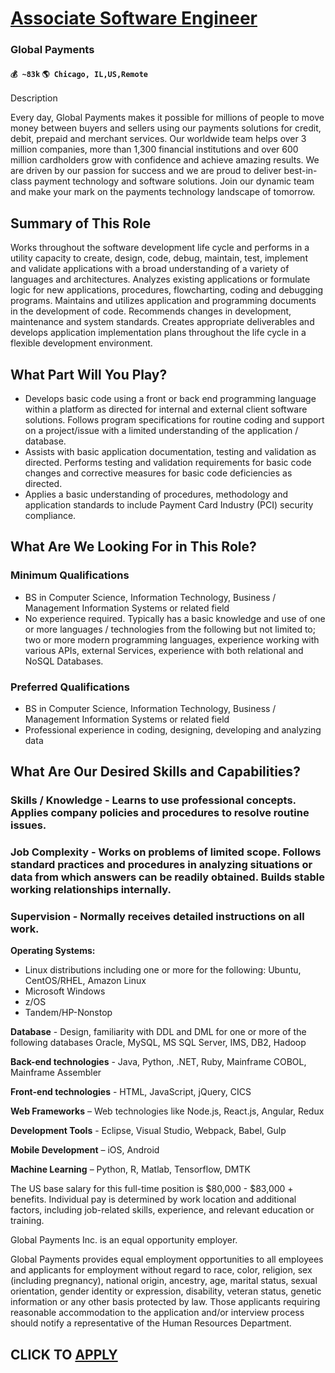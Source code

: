 # [Associate Software Engineer](https://www.remotewlb.com/apply/associate-software-engineer-74092)  
### Global Payments  
#### `💰 ~83k` `🌎 Chicago, IL,US,Remote`  

Description

Every day, Global Payments makes it possible for millions of people to move money between buyers and sellers using our payments solutions for credit, debit, prepaid and merchant services. Our worldwide team helps over 3 million companies, more than 1,300 financial institutions and over 600 million cardholders grow with confidence and achieve amazing results. We are driven by our passion for success and we are proud to deliver best-in-class payment technology and software solutions. Join our dynamic team and make your mark on the payments technology landscape of tomorrow.

## Summary of This Role

Works throughout the software development life cycle and performs in a utility capacity to create, design, code, debug, maintain, test, implement and validate applications with a broad understanding of a variety of languages and architectures. Analyzes existing applications or formulate logic for new applications, procedures, flowcharting, coding and debugging programs. Maintains and utilizes application and programming documents in the development of code. Recommends changes in development, maintenance and system standards. Creates appropriate deliverables and develops application implementation plans throughout the life cycle in a flexible development environment.

##

## What Part Will You Play?

  * Develops basic code using a front or back end programming language within a platform as directed for internal and external client software solutions. Follows program specifications for routine coding and support on a project/issue with a limited understanding of the application / database.
  * Assists with basic application documentation, testing and validation as directed. Performs testing and validation requirements for basic code changes and corrective measures for basic code deficiencies as directed.
  * Applies a basic understanding of procedures, methodology and application standards to include Payment Card Industry (PCI) security compliance.

##

## What Are We Looking For in This Role?

###

###  **Minimum Qualifications**

  * BS in Computer Science, Information Technology, Business / Management Information Systems or related field
  * No experience required. Typically has a basic knowledge and use of one or more languages / technologies from the following but not limited to; two or more modern programming languages, experience working with various APIs, external Services, experience with both relational and NoSQL Databases.

###

###  **Preferred Qualifications**

  * BS in Computer Science, Information Technology, Business / Management Information Systems or related field
  * Professional experience in coding, designing, developing and analyzing data

##

## What Are Our Desired Skills and Capabilities?

###

### Skills / Knowledge - Learns to use professional concepts. Applies company policies and procedures to resolve routine issues.

### Job Complexity - Works on problems of limited scope. Follows standard practices and procedures in analyzing situations or data from which answers can be readily obtained. Builds stable working relationships internally.

### Supervision - Normally receives detailed instructions on all work.

 **Operating Systems:**

  * Linux distributions including one or more for the following: Ubuntu, CentOS/RHEL, Amazon Linux
  * Microsoft Windows
  * z/OS
  * Tandem/HP-Nonstop

 **Database** \- Design, familiarity with DDL and DML for one or more of the following databases Oracle, MySQL, MS SQL Server, IMS, DB2, Hadoop

 **Back-end technologies** \- Java, Python, .NET, Ruby, Mainframe COBOL, Mainframe Assembler

 **Front-end technologies** \- HTML, JavaScript, jQuery, CICS

 **Web Frameworks** – Web technologies like Node.js, React.js, Angular, Redux

 **Development Tools** \- Eclipse, Visual Studio, Webpack, Babel, Gulp

 **Mobile Development** – iOS, Android

 **Machine Learning** – Python, R, Matlab, Tensorflow, DMTK  
  

The US base salary for this full-time position is $80,000 - $83,000 + benefits. Individual pay is determined by work location and additional factors, including job-related skills, experience, and relevant education or training.

Global Payments Inc. is an equal opportunity employer.

Global Payments provides equal employment opportunities to all employees and applicants for employment without regard to race, color, religion, sex (including pregnancy), national origin, ancestry, age, marital status, sexual orientation, gender identity or expression, disability, veteran status, genetic information or any other basis protected by law. Those applicants requiring reasonable accommodation to the application and/or interview process should notify a representative of the Human Resources Department.

  
## CLICK TO [APPLY](https://www.remotewlb.com/apply/associate-software-engineer-74092)


